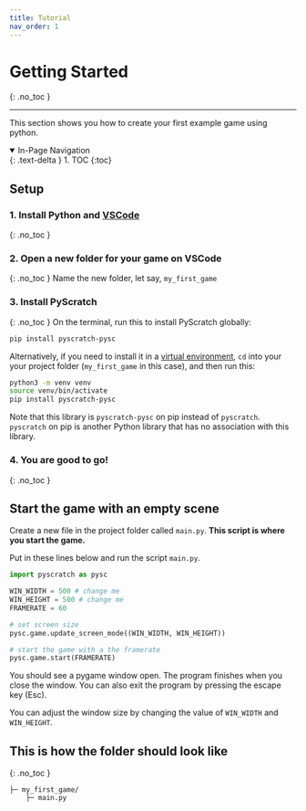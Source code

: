```yaml
---
title: Tutorial
nav_order: 1
---
```

# Getting Started 
{: .no_toc }

---

This section shows you how to create your first example game using python. 

<details open markdown="block">
  <summary>
    In-Page Navigation
  </summary>
  {: .text-delta }
1. TOC
{:toc}
</details>

## Setup 
### 1. Install Python and <a href="https://code.visualstudio.com/download" target="_blank">VSCode</a>
{: .no_toc }


### 2. Open a new folder for your game on VSCode 
{: .no_toc }
Name the new folder, let say, `my_first_game`


### 3. Install PyScratch
{: .no_toc }
On the terminal, run this to install PyScratch globally:
```bash
pip install pyscratch-pysc
```

Alternatively, if you need to install it in a <a target="_blank" href="https://python.land/virtual-environments/virtualenv">virtual environment</a>, 
`cd` into your your project folder (`my_first_game` in this case), and then run this:  

```bash
python3 -m venv venv
source venv/bin/activate
pip install pyscratch-pysc
```
Note that this library is `pyscratch-pysc` on pip instead of `pyscratch`. `pyscratch` on pip is another Python library that has no association with this library.   

### 4. You are good to go! 
{: .no_toc }


## Start the game with an empty scene
Create a new file in the project folder called `main.py`. 
**This script is where you start the game.**

Put in these lines below and run the script `main.py`. 


```python
import pyscratch as pysc

WIN_WIDTH = 500 # change me
WIN_HEIGHT = 500 # change me
FRAMERATE = 60 

# set screen size
pysc.game.update_screen_mode((WIN_WIDTH, WIN_HEIGHT)) 

# start the game with a the framerate
pysc.game.start(FRAMERATE) 
```

You should see a pygame window open. The program finishes when you close the window. 
You can also exit the program by pressing the escape key (Esc). 

You can adjust the window size by changing the value of `WIN_WIDTH` and `WIN_HEIGHT`. 



## This is how the folder should look like
{: .no_toc }

```
├─ my_first_game/
    ├─ main.py
```

